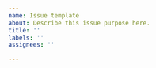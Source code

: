 ```yaml
---
name: Issue template
about: Describe this issue purpose here.
title: ''
labels: ''
assignees: ''

---
```



